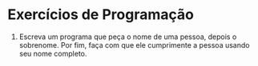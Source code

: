 # Exercícios de Programação

1. Escreva um programa que peça o nome de uma pessoa, depois o
sobrenome. Por fim, faça com que ele cumprimente a pessoa usando seu
nome completo.
